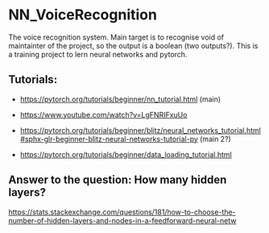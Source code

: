 # NN_VoiceRecognition

The voice recognition system. Main target is to recognise void of maintainter of the project, so the output is a boolean (two outputs?). 
This is a training project to lern neural networks and pytorch. 

## Tutorials:

- https://pytorch.org/tutorials/beginner/nn_tutorial.html (main)

- https://www.youtube.com/watch?v=LgFNRIFxuUo

- https://pytorch.org/tutorials/beginner/blitz/neural_networks_tutorial.html#sphx-glr-beginner-blitz-neural-networks-tutorial-py (main 2?)

- https://pytorch.org/tutorials/beginner/data_loading_tutorial.html

## Answer to the question: How many hidden layers?

https://stats.stackexchange.com/questions/181/how-to-choose-the-number-of-hidden-layers-and-nodes-in-a-feedforward-neural-netw

